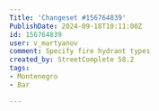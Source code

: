 ```yaml
---
Title: 'Changeset #156764839'
PublishDate: 2024-09-18T10:11:00Z
id: 156764839
user: v_martyanov
comment: Specify fire hydrant types
created_by: StreetComplete 58.2
tags:
- Montenegro
- Bar

---
```

